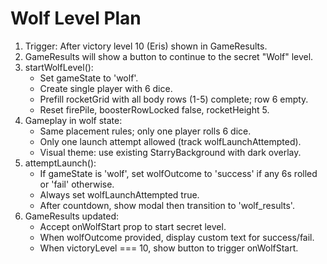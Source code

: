 # Wolf Level Plan

1. Trigger: After victory level 10 (Eris) shown in GameResults.
2. GameResults will show a button to continue to the secret "Wolf" level.
3. startWolfLevel():
   - Set gameState to 'wolf'.
   - Create single player with 6 dice.
   - Prefill rocketGrid with all body rows (1-5) complete; row 6 empty.
   - Reset firePile, boosterRowLocked false, rocketHeight 5.
4. Gameplay in wolf state:
   - Same placement rules; only one player rolls 6 dice.
   - Only one launch attempt allowed (track wolfLaunchAttempted).
   - Visual theme: use existing StarryBackground with dark overlay.
5. attemptLaunch():
   - If gameState is 'wolf', set wolfOutcome to 'success' if any 6s rolled or 'fail' otherwise.
   - Always set wolfLaunchAttempted true.
   - After countdown, show modal then transition to 'wolf_results'.
6. GameResults updated:
   - Accept onWolfStart prop to start secret level.
   - When wolfOutcome provided, display custom text for success/fail.
   - When victoryLevel === 10, show button to trigger onWolfStart.
